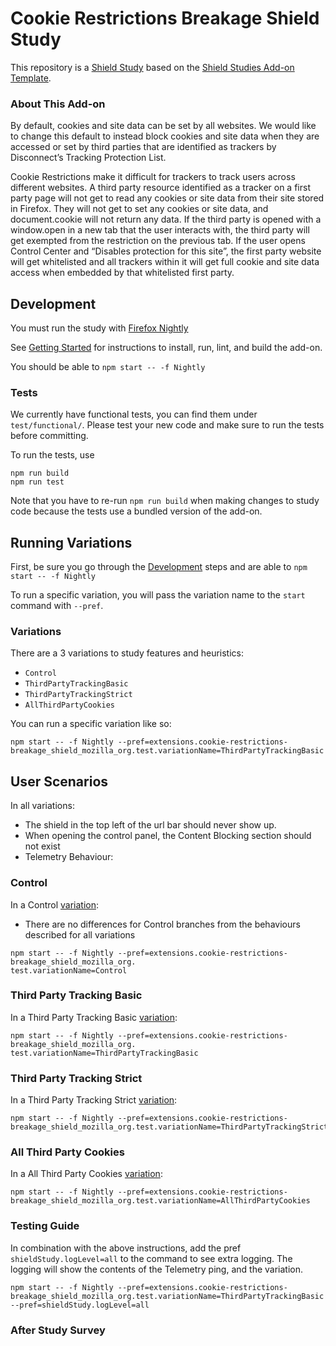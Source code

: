 # Cookie Restrictions Breakage Shield Study

This repository is a [Shield Study](https://wiki.mozilla.org/Firefox/Shield/Shield_Studies) based on the [Shield Studies Add-on Template](https://github.com/mozilla/shield-studies-addon-template). 

### About This Add-on

By default, cookies and site data can be set by all websites.  We would like to change this default to instead block cookies and site data when they are accessed or set by third parties that are identified as trackers by Disconnect’s Tracking Protection List.

Cookie Restrictions make it difficult for trackers to track users across different websites.  A third party resource identified as a tracker on a first party page will not get to read any cookies or site data from their site stored in Firefox.  They will not get to set any cookies or site data, and document.cookie will not return any data.  If the third party is opened with a window.open in a new tab that the user interacts with, the third party will get exempted from the restriction on the previous tab.  If the user opens Control Center and “Disables protection for this site”, the first party website will get whitelisted and all trackers within it will get full cookie and site data access when embedded by that whitelisted first party.

## Development

You must run the study with [Firefox
Nightly](https://www.mozilla.org/en-US/firefox/channel/desktop/#nightly)

See [Getting
Started](https://github.com/mozilla/CookieRestrictionsShield/blob/master/docs/DEV.md#getting-started) for instructions to install, run, lint, and build the add-on.

You should be able to `npm start -- -f Nightly`

### Tests

We currently have functional tests, you can find them under `test/functional/`.
Please test your new code and make sure to run the tests before committing.

To run the tests, use

```shell
npm run build
npm run test
```

Note that you have to re-run `npm run build` when making changes to study code because the tests use a bundled version of the add-on.

## Running Variations

First, be sure you go through the [Development](#Development) steps and are able
to `npm start -- -f Nightly`

To run a specific variation, you will pass the variation name to the `start`
command with `--pref`.

### Variations

There are a 3 variations to study features and heuristics:

  * `Control`
  * `ThirdPartyTrackingBasic`
  * `ThirdPartyTrackingStrict`
  * `AllThirdPartyCookies`

You can run a specific variation like so:

```shell
npm start -- -f Nightly --pref=extensions.cookie-restrictions-breakage_shield_mozilla_org.test.variationName=ThirdPartyTrackingBasic
```

## User Scenarios

In all variations:
 <!-- TODO Describe behaviour here of popups and panels -->
* The shield in the top left of the url bar should never show up.
* When opening the control panel, the Content Blocking section should not exist
* Telemetry Behaviour:


### Control
In a Control [variation](#variations):

  * There are no differences for Control branches from the behaviours described for all variations

```shell
npm start -- -f Nightly --pref=extensions.cookie-restrictions-breakage_shield_mozilla_org.
test.variationName=Control
```

### Third Party Tracking Basic
In a Third Party Tracking Basic [variation](#variations):


```shell
npm start -- -f Nightly --pref=extensions.cookie-restrictions-breakage_shield_mozilla_org.
test.variationName=ThirdPartyTrackingBasic
```

### Third Party Tracking Strict
In a Third Party Tracking Strict [variation](#variations):

```shell
npm start -- -f Nightly --pref=extensions.cookie-restrictions-breakage_shield_mozilla_org.test.variationName=ThirdPartyTrackingStrict
```
### All Third Party Cookies
In a All Third Party Cookies [variation](#variations):

```shell
npm start -- -f Nightly --pref=extensions.cookie-restrictions-breakage_shield_mozilla_org.test.variationName=AllThirdPartyCookies
```

### Testing Guide

In combination with the above instructions, add the pref `shieldStudy.logLevel=all` to the command to see extra logging. The logging will show the contents of the Telemetry ping, and the variation.

```shell
npm start -- -f Nightly --pref=extensions.cookie-restrictions-breakage_shield_mozilla_org.test.variationName=ThirdPartyTrackingBasic --pref=shieldStudy.logLevel=all
```

### After Study Survey
